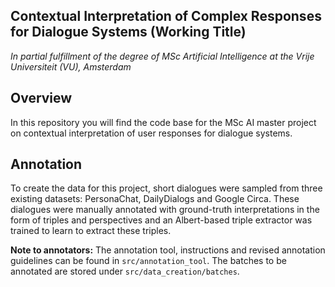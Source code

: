 ## Contextual Interpretation of Complex Responses for Dialogue Systems (Working Title)
_In partial fulfillment of the degree of MSc Artificial Intelligence at the Vrije Universiteit (VU), Amsterdam_

## Overview
In this repository you will find the code base for the MSc AI master project on contextual interpretation of user responses for dialogue systems.

## Annotation

To create the data for this project, short dialogues were sampled from three existing datasets: PersonaChat, DailyDialogs and Google Circa. These dialogues were manually annotated with ground-truth interpretations in the form of triples and perspectives and an Albert-based triple extractor was trained to learn to extract these triples.

**Note to annotators:** The annotation tool, instructions and revised annotation guidelines can be found in `src/annotation_tool`. The batches to be annotated are stored under `src/data_creation/batches`.
